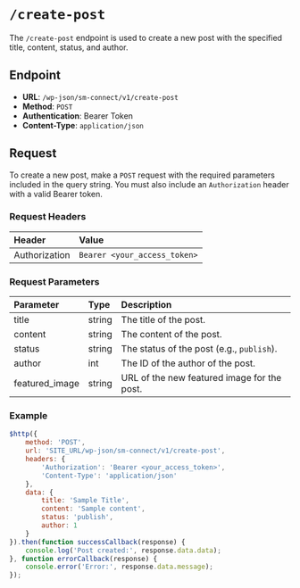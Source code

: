 # `/create-post` 

The `/create-post` endpoint is used to create a new post with the specified title, content, status, and author.

## Endpoint

- **URL**: `/wp-json/sm-connect/v1/create-post`
- **Method**: `POST`
- **Authentication**: Bearer Token
- **Content-Type**: `application/json`

## Request

To create a new post, make a `POST` request with the required parameters included in the query string. You must also include an `Authorization` header with a valid Bearer token.

### Request Headers

| Header           | Value                                          | 
|:-----------------|:-----------------------------------------------| 
| Authorization    | `Bearer <your_access_token>`                   | 

### Request Parameters

| Parameter         | Type   | Description                                  |
|:------------------|:-------|:---------------------------------------------|
| title             | string | The title of the post.                       |
| content           | string | The content of the post.                     |
| status            | string | The status of the post (e.g., `publish`).    |
| author            | int    | The ID of the author of the post.            |
| featured_image    | string | URL of the new featured image for the post.  |

### Example 

```javascript
$http({
    method: 'POST',
    url: 'SITE_URL/wp-json/sm-connect/v1/create-post',
    headers: {
        'Authorization': 'Bearer <your_access_token>',
        'Content-Type': 'application/json'
    },
    data: {
        title: 'Sample Title',
        content: 'Sample content',
        status: 'publish',
        author: 1
    }
}).then(function successCallback(response) {
    console.log('Post created:', response.data.data);
}, function errorCallback(response) {
    console.error('Error:', response.data.message);
});
```
